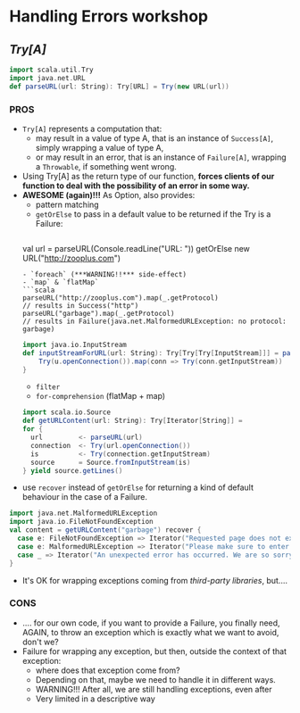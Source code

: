 # Handling Errors workshop

## *Try[A]*

```scala
import scala.util.Try
import java.net.URL
def parseURL(url: String): Try[URL] = Try(new URL(url))
```

### PROS
- `Try[A]` represents a computation that:
  - may result in a value of type A, that is an instance of `Success[A]`, simply wrapping a value of type A,
  - or may result in an error, that is an instance of `Failure[A]`, wrapping a `Throwable`, if something went wrong.
- Using Try[A] as the return type of our function, **forces clients of our function to deal with the possibility of an error in some way.**
- **AWESOME (again)!!!** As Option, also provides:
  - pattern matching
  - `getOrElse` to pass in a default value to be returned if the Try is a Failure:
	```scala
  val url = parseURL(Console.readLine("URL: ")) getOrElse new URL("http://zooplus.com")
  ```
  - `foreach` (***WARNING!!*** side-effect)
  - `map` & `flatMap`
  ```scala
  parseURL("http://zooplus.com").map(_.getProtocol)
  // results in Success("http")
  parseURL("garbage").map(_.getProtocol)
  // results in Failure(java.net.MalformedURLException: no protocol: garbage)
  ```
  ```scala
  import java.io.InputStream
  def inputStreamForURL(url: String): Try[Try[Try[InputStream]]] = parseURL(url).map { u =>
      Try(u.openConnection()).map(conn => Try(conn.getInputStream))
  }
  ```
  - `filter`
  - `for-comprehension` (flatMap + map)
  ```scala
  import scala.io.Source
  def getURLContent(url: String): Try[Iterator[String]] =
  for {
    url         <- parseURL(url)
    connection  <- Try(url.openConnection())
    is          <- Try(connection.getInputStream)
    source      = Source.fromInputStream(is)
  } yield source.getLines()
  ```
- use `recover` instead of `getOrElse` for returning a kind of default behaviour in the case of a Failure.
```scala
import java.net.MalformedURLException
import java.io.FileNotFoundException
val content = getURLContent("garbage") recover {
  case e: FileNotFoundException => Iterator("Requested page does not exist")
  case e: MalformedURLException => Iterator("Please make sure to enter a valid URL")
  case _ => Iterator("An unexpected error has occurred. We are so sorry!")
}
```
- It's OK for wrapping exceptions coming from *third-party libraries*, but....


### CONS
-  .... for our own code, if you want to provide a Failure, you finally need, AGAIN, to throw an exception which is exactly what we want to avoid, don't we?
- Failure for wrapping any exception, but then, outside the context of that exception:
  - where does that exception come from?
  - Depending on that, maybe we need to handle it in different ways.
  - WARNING!!! After all, we are still handling exceptions, even after
  - Very limited in a descriptive way
